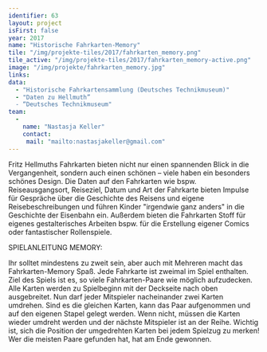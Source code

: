 ```yaml
---
identifier: 63
layout: project
isFirst: false
year: 2017
name: "Historische Fahrkarten-Memory"
tile: "/img/projekte-tiles/2017/fahrkarten_memory.png"
tile_active: "/img/projekte-tiles/2017/fahrkarten_memory-active.png"
image: "/img/projekte/fahrkarten_memory.jpg"
links:
data:
  - "Historische Fahrkartensammlung (Deutsches Technikmuseum)"
  - "Daten zu Hellmuth”
  - “Deutsches Technikmuseum"
team:
  -
    name: "Nastasja Keller"
    contact:
     mail: "mailto:nastasjakeller@gmail.com"
---
```


Fritz Hellmuths Fahrkarten bieten nicht nur einen spannenden Blick in die Vergangenheit, sondern auch einen schönen – viele haben ein besonders schönes Design. Die Daten auf den Fahrkarten wie bspw. Reiseausgangsort, Reiseziel, Datum und Art der Fahrkarte bieten Impulse für Gespräche über die Geschichte des Reisens und eigene Reisebeschreibungen und führen Kinder "irgendwie ganz anders" in die Geschichte der Eisenbahn ein. Außerdem bieten die Fahrkarten Stoff für eigenes gestalterisches Arbeiten bspw. für die Erstellung eigener Comics oder fantastischer Rollenspiele. 

SPIELANLEITUNG MEMORY: 

Ihr solltet mindestens zu zweit sein, aber auch mit Mehreren macht das Fahrkarten-Memory Spaß. Jede Fahrkarte ist zweimal im Spiel enthalten. Ziel des Spiels ist es, so viele Fahrkarten-Paare wie möglich aufzudecken. Alle Karten werden zu Spielbeginn mit der Deckseite nach oben ausgebreitet. Nun darf jeder Mitspieler nacheinander zwei Karten umdrehen. Sind es die gleichen Karten, kann das Paar aufgenommen und auf den eigenen Stapel gelegt werden. Wenn nicht, müssen die Karten wieder umdreht werden und der nächste Mitspieler ist an der Reihe. Wichtig ist, sich die Position der umgedrehten Karten bei jedem Spielzug zu merken! Wer die meisten Paare gefunden hat, hat am Ende gewonnen. 


